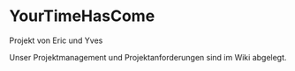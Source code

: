 # YourTimeHasCome
Projekt von Eric und Yves

Unser Projektmanagement und Projektanforderungen sind im Wiki abgelegt.
